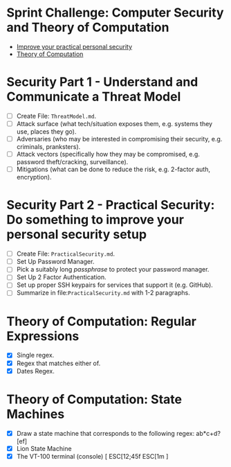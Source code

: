 # Sprint Challenge: Computer Security and Theory of Computation

- [Improve your practical personal security](security/)
- [Theory of Computation](theory/)

# Security Part 1 - Understand and Communicate a Threat Model

- [ ] Create File: `ThreatModel.md`.
- [ ] Attack surface (what tech/situation exposes them, e.g. systems they use, places they go).
- [ ] Adversaries (who may be interested in compromising their security, e.g. criminals, pranksters).
- [ ] Attack vectors (specifically how they may be compromised, e.g. password theft/cracking, surveillance).
- [ ] Mitigations (what can be done to reduce the risk, e.g. 2-factor auth, encryption).

# Security Part 2 - Practical Security: Do something to improve your personal security setup

- [ ] Create File: `PracticalSecurity.md`.
- [ ] Set Up Password Manager.
- [ ] Pick a suitably long _passphrase_ to protect your password manager.
- [ ] Set Up 2 Factor Authentication.
- [ ] Set up proper SSH keypairs for services that support it (e.g. GitHub).
- [ ] Summarize in file:`PracticalSecurity.md` with 1-2 paragraphs.

# Theory of Computation: Regular Expressions

- [x] Single regex.
- [x] Regex that matches either of.
- [x] Dates Regex.

# Theory of Computation: State Machines

- [x] Draw a state machine that corresponds to the following regex: ab\*c+d?[ef]
- [x] Lion State Machine
- [x] The VT-100 terminal (console) [ ESC[12;45f ESC[1m ]
